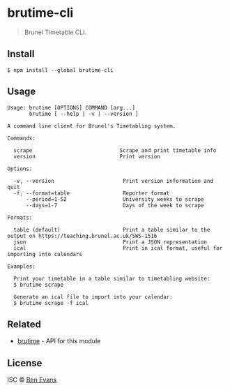 # brutime-cli

> Brunel Timetable CLI.

## Install

```
$ npm install --global brutime-cli
```

## Usage

```
Usage: brutime [OPTIONS] COMMAND [arg...]
       brutime [ --help | -v | --version ]

A command line client for Brunel's Timetabling system.

Commands:

  scrape                            Scrape and print timetable info
  version                           Print version

Options:

  -v, --version                      Print version information and quit
  -f, --format=table                 Reporter format
      --period=1-52                  University weeks to scrape
      --days=1-7                     Days of the week to scrape

Formats:

  table (default)                    Print a table similar to the output on https://teaching.brunel.ac.uk/SWS-1516
  json                               Print a JSON representation
  ical                               Print in ical format, useful for importing into calendars

Examples:

  Print your timetable in a table similar to timetabling website:
  $ brutime scrape

  Generate an ical file to import into your calendar:
  $ brutime scrape -f ical
```

## Related

- [brutime](https://github.com/bencevans/brutime) - API for this module


## License

ISC © [Ben Evans](http://bensbit.co.uk)
